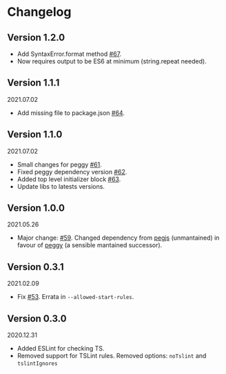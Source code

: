 # Changelog

## Version 1.2.0

-   Add SyntaxError.format method [#67](https://github.com/metadevpro/ts-pegjs/issues/67).
-   Now requires output to be ES6 at minimum (string.repeat needed).

## Version 1.1.1

2021.07.02

-   Add missing file to package.json [#64](https://github.com/metadevpro/ts-pegjs/pull/64).

## Version 1.1.0

2021.07.02

-   Small changes for peggy [#61](https://github.com/metadevpro/ts-pegjs/pull/61).
-   Fixed peggy dependency version [#62](https://github.com/metadevpro/ts-pegjs/pull/62).
-   Added top level initializer block [#63](https://github.com/metadevpro/ts-pegjs/pull/63).
-   Update libs to latests versions.

## Version 1.0.0

2021.05.26

-   Major change: [#59](https://github.com/metadevpro/ts-pegjs/issues/59). Changed dependency from [pegjs](https://github.com/pegjs/pegjs) (unmantained) in favour of [peggy](https://github.com/peggyjs/peggy) (a sensible mantained successor).

## Version 0.3.1

2021.02.09

-   Fix [#53](https://github.com/metadevpro/ts-pegjs/issues/53). Errata in `--allowed-start-rules`.

## Version 0.3.0

2020.12.31

-   Added ESLint for checking TS.
-   Removed support for TSLint rules. Removed options: `noTslint` and `tslintIgnores`
